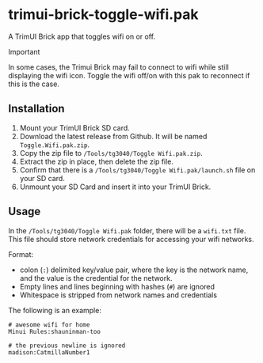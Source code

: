 # trimui-brick-toggle-wifi.pak

A TrimUI Brick app that toggles wifi on or off.

> [!IMPORTANT]
> In some cases, the Trimui Brick may fail to connect to wifi while still displaying the wifi icon. Toggle the wifi off/on with this pak to reconnect if this is the case.

## Installation

1. Mount your TrimUI Brick SD card.
2. Download the latest release from Github. It will be named `Toggle.Wifi.pak.zip`.
3. Copy the zip file to `/Tools/tg3040/Toggle Wifi.pak.zip`.
4. Extract the zip in place, then delete the zip file.
5. Confirm that there is a `/Tools/tg3040/Toggle Wifi.pak/launch.sh` file on your SD card.
6. Unmount your SD Card and insert it into your TrimUI Brick.

## Usage

In the `/Tools/tg3040/Toggle Wifi.pak` folder, there will be a `wifi.txt` file. This file should store network credentials for accessing your wifi networks.

Format:

- colon (`:`) delimited key/value pair, where the key is the network name, and the value is the credential for the network.
- Empty lines and lines beginning with hashes (`#`) are ignored
- Whitespace is stripped from network names and credentials

The following is an example:

```shell
# awesome wifi for home
Minui Rules:shauninman-too

# the previous newline is ignored
madison:CatmillaNumber1
```
